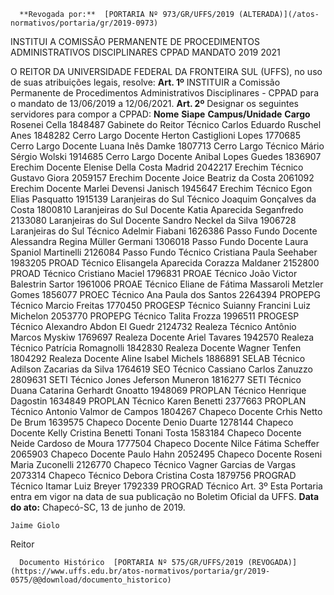       **Revogada por:**  [PORTARIA Nº 973/GR/UFFS/2019 (ALTERADA)](/atos-normativos/portaria/gr/2019-0973) 

   INSTITUI A COMISSÃO PERMANENTE DE PROCEDIMENTOS ADMINISTRATIVOS DISCIPLINARES CPPAD MANDATO 2019 2021  

 O REITOR DA UNIVERSIDADE FEDERAL DA FRONTEIRA SUL (UFFS), no uso de suas atribuições legais, resolve:   **Art. 1º**  INSTITUIR a Comissão Permanente de Procedimentos Administrativos Disciplinares - CPPAD para o mandato de 13/06/2019 a 12/06/2021.   **Art. 2º**  Designar os seguintes servidores para compor a CPPAD:     **Nome**   **Siape**   **Campus/Unidade**   **Cargo**     Rosenei Cella   1848487   Gabinete do Reitor   Técnico     Carlos Eduardo Ruschel Anes   1848282   Cerro Largo   Docente     Herton Castiglioni Lopes   1770685   Cerro Largo   Docente     Luana Inês Damke   1807713   Cerro Largo   Técnico     Mário Sérgio Wolski   1914685   Cerro Largo   Docente     Anibal Lopes Guedes   1836907   Erechim   Docente     Elenise Della Costa Madrid   2042217   Erechim   Técnico     Gustavo Giora   2059157   Erechim   Docente     Joice Beatriz da Costa   2061092   Erechim   Docente     Marlei Devensi Janisch   1945647   Erechim   Técnico     Egon Elias Pasquatto   1915139   Laranjeiras do Sul   Técnico     Joaquim Gonçalves da Costa   1800810   Laranjeiras do Sul   Docente     Katia Aparecida Seganfredo   2133080   Laranjeiras do Sul   Docente     Sandro Neckel da Silva   1906728   Laranjeiras do Sul   Técnico     Adelmir Fiabani   1626386   Passo Fundo   Docente     Alessandra Regina Müller Germani   1306018   Passo Fundo   Docente     Laura Spaniol Martinelli   2126084   Passo Fundo   Técnico     Cristiana Paula Seehaber   1983205   PROAD   Técnico     Elisangela Aparecida Corazza Maldaner   2152800   PROAD   Técnico     Cristiano Maciel   1796831   PROAE   Técnico     João Victor Balestrin Sartor   1961006   PROAE   Técnico     Eliane de Fátima Massaroli Metzler Gomes   1856077   PROEC   Técnico     Ana Paula dos Santos   2264394   PROPEPG   Técnico     Marcio Freitas   1770450   PROGESP   Técnico     Suianny Francini Luiz Michelon   2053770   PROPEPG   Técnico     Talita Frozza   1996511   PROGESP   Técnico     Alexandro Abdon El Guedr   2124732   Realeza   Técnico     Antônio Marcos Myskiw   1769697   Realeza   Docente     Ariel Tavares   1942570   Realeza   Técnico     Patrícia Romagnolli   1842830   Realeza   Docente     Wagner Tenfen   1804292   Realeza   Docente     Aline Isabel Michels   1886891   SELAB   Técnico     Adilson Zacarias da Silva   1764619   SEO   Técnico     Cassiano Carlos Zanuzzo   2809631   SETI   Técnico     Jones Jeferson Muneron   1816277   SETI   Técnico     Duana Catarina Gerhardt Gnoatto   1948069   PROPLAN   Técnico     Henrique Dagostin   1634849   PROPLAN   Técnico     Karen Benetti   2377663   PROPLAN   Técnico     Antonio Valmor de Campos   1804267   Chapeco   Docente     Crhis Netto De Brum   1639575   Chapeco   Docente     Denio Duarte   1278144   Chapeco   Docente     Kelly Cristina Benetti Tonani Tosta   1583184   Chapeco   Docente     Neide Cardoso de Moura   1777504   Chapeco   Docente     Nilce Fátima Scheffer   2065903   Chapeco   Docente     Paulo Hahn   2052495   Chapeco   Docente     Roseni Maria Zuconelli   2126770   Chapeco   Técnico     Vagner Garcias de Vargas   2073314   Chapeco   Técnico     Debora Cristina Costa   1879756   PROGRAD   Técnico     Itamar Luiz Breyer   1792339   PROGRAD   Técnico       Art. 3º Esta Portaria entra em vigor na data de sua publicação no Boletim Oficial da UFFS.        **Data do ato:** Chapecó-SC, 13 de junho de 2019.   
 

    Jaime Giolo   
 Reitor 

      Documento Histórico  [PORTARIA Nº 575/GR/UFFS/2019 (REVOGADA)](https://www.uffs.edu.br/atos-normativos/portaria/gr/2019-0575/@@download/documento_historico)     
      